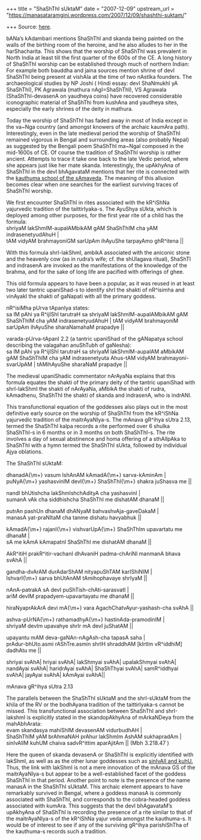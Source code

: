 +++
title = "ShaShThI sUktaM"
date = "2007-12-09"
upstream_url = "https://manasataramgini.wordpress.com/2007/12/09/shashthi-suktam/"

+++
Source: [here](https://manasataramgini.wordpress.com/2007/12/09/shashthi-suktam/).

bANa’s kAdambari mentions ShaShThI and skanda being painted on the walls
of the birthing room of the heroine, and he also alludes to her in the
harShacharita. This shows that the worship of ShaShThI was prevalent in
North India at least till the first quarter of the 600s of the CE. A
long history of ShaShThI worship can be established through much of
northern Indian: For example both bauddha and jaina sources mention
shrine of devI ShaShThI being present at vishAla at the time of two
nAstIka founders. The archaeological studies by NP Joshi ( Hindi essay:
devI ShaNmukhI yA ShaShThI), PK Agrawala (mathura nAgI=ShaShThI), VS
Agrawala (ShaShThI-devasenA on yaudheya coins) have recovered
considerable iconographic material of ShaShThi from kushAna and yaudheya
sites, especially the early shrines of the deity in mathura.

Today the worship of ShaShThI has faded away in most of India except in
the va\~Nga country (and amongst knowers of the archaic kaumAra path).
Interestingly, even in the late medieval period the worship of ShaShThI
remained vigorous in Bengal and surrounding areas (also probably Nepal)
as suggested by the Bengali poem ShaShThI ma\~Ngal composed in the
mid-1600s of CE. Of course the tradition of ShaShThI worship is rather
ancient. Attempts to trace it take one back to the late Vedic period,
where she appears just like her mate skanda. Interestingly, the
upAkhyAna of ShaShThI in the devI bhAgavataM mentions that her rite is
connected with the [kauthuma school of the
sAmaveda](http://manasataramgini.wordpress.com/2006/01/vrata-of-our-dear-goddess.html).
The meaning of this allusion becomes clear when one searches for the
earliest surviving traces of ShaShThI worship.

We first encounter ShaShThI in rites associated with the kR^iShNa
yajurvedic tradition of the taittirIyaka-s. The AyuShya sUkta, which is
deployed among other purposes, for the first year rite of a child has
the formula:  
shriyaM lakShmIM-aupalAMbikAM gAM ShaShThIM cha yAM indrasenetyudAhuH
\|  
tAM vidyAM brahmayoniGM sarUpAm ihAyuShe tarpayAmo ghR^itena \|\|

With this formula shrI-lakShmI, ambikA associated with the aniconic
stone and the heavenly cow (as in rudra’s wife; cf. the shUlagava
ritual), ShaShTI and indrasenA are invoked as the manifestations of the
knowledge of the brahma, and for the sake of long life are pacified with
offerings of ghee.

This old formula appears to have been a popular, as it was reused in at
least two later tantric upaniShad-s to identify shrI the shakti of
nR^isimha and vinAyakI the shakti of gaNapati with all the primary
goddess.

nR^isiMha pUrva tApanIya states:  
sa IM pAhi ya R^ijIShI tarutraH sa shriyaM lakShmIM-aupalAMbikAM gAM
ShaShThIM cha yAM indrasenetyudAhuH \| tAM vidyAM brahmayoniM sarUpAm
ihAyuShe sharaNamahaM prapadye \|\|

varada-pUrva-tApanI 2.2 (a tantric upaniShad of the gANapatya school
describing the valagahan anuShTubh of gaNesha):  
sa IM pAhi ya R^ijIShI tarutraH sa shriyaM lakShmIM-aupalAM aMbikAM gAM
ShaShThIM cha yAM indrasenetyuta Ahus-tAM vidyAM brahmayoni-svarUpAM \|
tAMihAyuShe sharaNaM prapadye \|\|

The medieval upaniShadic commentator nArAyaNa explains that this formula
equates the shakti of the primary deity of the tantric upaniShad with
shrI-lakShmI the shakti of nArAyaNa, aMbikA the shakti of rudra,
kAmadhenu, ShaShThI the shakti of skanda and indrasenA, who is indrANI.

This transfunctional equation of the goddesses also plays out in the
most definitive early source on the worship of ShaShThI from the
kR^iShNa yajurvedic tradition of the maitrAyaNIya-s. The mAnava gR^ihya
sUtra 2.13, termed the ShaShThI kalpa records a rite performed over 6
shulka ShaShThI-s in 6 months or in 3 months on both ShaShThI-s. The
rite involves a day of sexual abstinence and homa offering of a
sthAlIpAka to ShaShThI with a hymn termed the ShaShThI sUkta, followed
by individual Ajya oblations.

The ShaShThI sUktaM:

dhanadA{\\m+} vasum IshAnAM kAmadA{\\m+} sarva-kAminAm \|  
puNyA{\\m+} yashasvinIM devI{\\m+} ShaShThI{\\m+} shakra juShasva me
\|\|

nandI bhUtishcha lakShmIshchAdityA cha yashasvinI \|  
sumanA vAk cha siddhishcha ShaShThI me dishatAM dhanaM \|\|

putrAn pashUn dhanaM dhANyaM bahvashvAja-gaveDakaM \|  
manasA yat-praNItaM cha tanme dishatu havyabhuk \|\|

kAmadA{\\m+} rajanI{\\m+} vishvarUpA{\\m+} ShaShThIm upavartatu me
dhanaM \|  
sA me kAmA kAmapatnI ShaShThI me dishatAM dhanaM \|\|

AkR^itiH prakR^itir-vachanI dhAvaniH padma-chAriNI manmanA bhava svAhA
\|\|

gandha-dvArAM durAdarShAM nityapuShTAM karIShiNIM \|  
IshvarI{\\m+} sarva bhUtAnAM tAmihophavaye shrIyaM \|\|

nAnA-patrakA sA devI puShTish-chAti-sarasvatI \|  
ariM devIM prapadyem-upavartayatu me dhanaM \|\|

hiraNyaprAkArA devi mA{\\m+} vara AgachChatvAyur-yashash-cha svAhA \|\|

ashva-pUrNA{\\m+} rathamadhyA{\\m+} hastinAda-pramodinIM \|  
shriyaM devIm upavahye shrIr mA devI juShatAM \|\|

upayantu mAM deva-gaNAn-nAgAsh-cha tapasA saha \|  
prAdur-bhUto.asmi rAShTre.asmin shrIH shraddhAM \[kIrtIm vR^iddhiM\]
dadhAtu me \|\|

shriyai svAhA\| hriyai svAhA\| lakShmyai svAhA\| upalakShmyai svAhA\|
nandAyai svAhA\| haridrAyai svAhA\| ShaShThyai svAhA\| samR^iddhyai
svAhA\| jayAyai svAhA\| kAmAyai svAhA\|\|

mAnava gR^ihya sUtra 2.13

The parallels between the ShaShThI sUktaM and the shrI-sUktaM from the
khila of the RV or the bodhAyana tradition of the taittirIyaka-s cannot
be missed. This transfunctional association between ShaShThI and
shrI-lakshmI is explicitly stated in the skandopAkhyAna of mArkaNDeya
from the mahAbhArata:  
evam skandasya mahiShIM devasenAM vidurbudhAH \|  
ShaShThIM yAM brAhmaNAH prAhur lakShmIm AshAM sukhapradAm \|  
sinIvAlIM kuhUM chaiva sadvR^ittim aparAjitAm \|\| (Mbh 3.218.47 )

Here the queen of skanda devasenA or ShaShThI is explicitly identified
with lakShmI, as well as as the other lunar goddesses such as [sinIvAlI
and
kuhU.](http://manasataramgini.wordpress.com/2006/10/ekanamsha-in-nastika-myth-making-and.html)
Thus, the link with lakShmI is not a mere innovation of the mAnava GS of
the maitrAyaNIya-s but appear to be a well-established facet of the
goddess ShaShThI in that period. Another point to note is the presence
of the name manasA in the ShaShThI sUktaM. This archaic element appears
to have remarkably survived in Bengal, where a goddess manasA is
commonly associated with ShaShThI, and corresponds to the cobra-headed
goddess associated with kumAra. This suggests that the devI bhAgavataM’s
upAkhyAna of ShaShThI is recording the presence of a rite similar to
that of the maitrAyaNIya-s of the kR^iShNa yajur veda amongst the
kauthuma-s. It would be of interest to see if any of the surviving
gR^ihya parishiShTha of the kauthuma-s records such a tradition.

